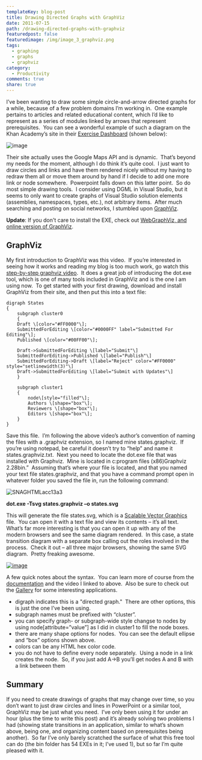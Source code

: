 ```yaml
---
templateKey: blog-post
title: Drawing Directed Graphs with GraphViz
date: 2011-07-15
path: /drawing-directed-graphs-with-graphviz
featuredpost: false
featuredimage: /img/image_3_graphviz.png
tags:
  - graphing
  - graphs
  - graphviz
category:
  - Productivity
comments: true
share: true
---
```


I’ve been wanting to draw some simple circle-and-arrow directed graphs for a while, because of a few problem domains I’m working in.  One example pertains to articles and related educational content, which I’d like to represent as a series of modules linked by arrows that represent prerequisites.  You can see a wonderful example of such a diagram on the Khan Academy’s site in their [Exercise Dashboard](http://www.khanacademy.org/exercisedashboard) (shown below):

![image](/img/image_3_graphviz.png "image")

Their site actually uses the Google Maps API and is dynamic.  That’s beyond my needs for the moment, although I do think it’s quite cool.  I just want to draw circles and links and have them rendered nicely without my having to redraw them all or move them around by hand if I decide to add one more link or node somewhere.  Powerpoint falls down on this latter point.  So do most simple drawing tools.  I consider using DGML in Visual Studio, but it seems to only want to create graphs of Visual Studio solution elements (assemblies, namespaces, types, etc.), not arbitrary items.  After much searching and posting on social networks, I stumbled upon [GraphViz](http://graphviz.org).

**Update**: If you don't care to install the EXE, check out [WebGraphViz, and online version of GraphViz](http://webgraphviz.com/).

## GraphViz

My first introduction to GraphViz was this video.  If you’re interested in seeing how it works and reading my blog is too much work, go watch this [step-by-step graphviz video](http://vimeo.com/7860697).  It does a great job of introducing the dot.exe tool, which is one of many tools included in GraphViz and is the one I am using now.  To get started with your first drawing, download and install GraphViz from their site, and then put this into a text file:

```
digraph States
{
    subgraph cluster0
    {
    Draft \[color="#FF0000"\];
    SubmittedForEditing \[color="#0000FF" label="Submitted For Editing"\];
    Published \[color="#00FF00"\];

    Draft->SubmittedForEditing \[label="Submit"\]
    SubmittedForEditing->Published \[label="Publish"\]
    SubmittedForEditing->Draft \[label="Reject" color="#FF0000" style="setlinewidth(3)"\]
    Draft->SubmittedForEditing \[label="Submit with Updates"\]
    }

    subgraph cluster1
    {
        node\[style="filled"\];
        Authors \[shape="box"\];
        Reviewers \[shape="box"\];
        Editors \[shape="box"\];
    }
}
```

Save this file.  I’m following the above video’s author’s convention of naming the files with a .graphviz extension, so I named mine states.graphviz.  If you’re using notepad, be careful it doesn’t try to “help” and name it states.graphviz.txt.  Next you need to locate the dot.exe file that was installed with Graphviz.  Mine is located in c:program files (x86)Graphviz 2.28bin.”  Assuming that’s where your file is located, and that you named your text file states.graphviz, and that you have a command prompt open in whatever folder you saved the file in, run the following command:

![SNAGHTMLacc13a3](/img/SNAGHTMLacc13a3_1.png "SNAGHTMLacc13a3")

**dot.exe -Tsvg states.graphviz –o states.svg**

This will generate the file states.svg, which is a [Scalable Vector Graphics](http://en.wikipedia.org/wiki/Scalable_Vector_Graphics) file.  You can open it with a text file and view its contents – it’s all text.  What’s far more interesting is that you can open it up with any of the modern browsers and see the same diagram rendered.  In this case, a state transition diagram with a separate box calling out the roles involved in the process.  Check it out – all three major browsers, showing the same SVG diagram.  Pretty freaking awesome.

[![image](/img/image_thumb_1_graphviz.png "image")](/img/image_thumb_1_graphviz.png)

A few quick notes about the syntax.  You can learn more of course from the [documentation](http://graphviz.org/Documentation.php) and the video I linked to above.  Also be sure to check out the [Gallery](http://graphviz.org/Gallery.php) for some interesting applications.

- digraph indicates this is a "directed graph."  There are other options, this is just the one I’ve been using.
- subgraph names must be prefixed with “cluster”.
- you can specify graph- or subgraph-wide style changse to nodes by using node\[attribute=”value”\] as I did in cluster1 to fill the node boxes.
- there are many shape options for nodes.  You can see the default ellipse and “box” options shown above.
- colors can be any HTML hex color code.
- you do not have to define every node separately.  Using a node in a link creates the node.  So, if you just add A->B you’ll get nodes A and B with a link between them

## Summary

If you need to create drawings of graphs that may change over time, so you don’t want to just draw circles and lines in PowerPoint or a similar tool, GraphViz may be just what you need.  I’ve only been using it for under an hour (plus the time to write this post) and it’s already solving two problems I had (showing state transitions in an application, similar to what’s shown above, being one, and organizing content based on prerequisites being another).  So far I’ve only barely scratched the surface of what this free tool can do (the bin folder has 54 EXEs in it; I’ve used 1), but so far I’m quite pleased with it.
